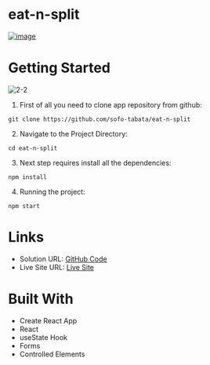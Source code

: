 # eat-n-split

[![image](https://github.com/sofo-tabata/eat-n-split/assets/135848019/afa48ef9-8bba-4221-bd11-b56aca9abf9e)](https://eat-n-split-project-app.vercel.app/)

# Getting Started

![2-2](https://github.com/sofo-tabata/eat-n-split/assets/135848019/df85581a-9c30-45bb-ad86-f0c7458a1d47)

1. First of all you need to clone app repository from github:
   
```
git clone https://github.com/sofo-tabata/eat-n-split
```
2. Navigate to the Project Directory:

```
cd eat-n-split
```

3. Next step requires install all the dependencies:
   
```
npm install
```

4. Running the project:
   
```
npm start
```
# Links

+ Solution URL: [GitHub Code](https://github.com/sofo-tabata/eat-n-split)
+ Live Site URL: [Live Site](https://eat-n-split-project-app.vercel.app/)

# Built With

+ Create React App
+ React
+ useState Hook
+ Forms
+ Controlled Elements
